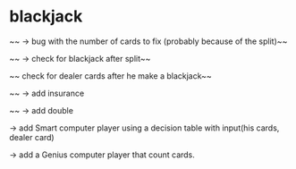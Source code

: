 # blackjack

~~ -> bug with the number of cards to fix (probably because of the split)~~

~~ -> check for blackjack after split~~

~~ check for dealer cards after he make a blackjack~~

~~ -> add insurance

~~ -> add double

-> add Smart computer player using a decision table with
  input(his cards, dealer card)

-> add a Genius computer player that count cards.
